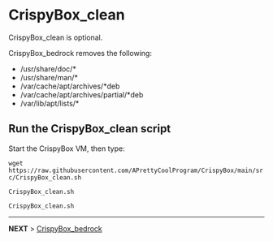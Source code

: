 # CrispyBox_clean

CrispyBox_clean is optional.

CrispyBox_bedrock removes the following:

- /usr/share/doc/*
- /usr/share/man/* 
- /var/cache/apt/archives/*deb
- /var/cache/apt/archives/partial/*deb
- /var/lib/apt/lists/*

## Run the CrispyBox_clean script

Start the CrispyBox VM, then type:

`wget https://raw.githubusercontent.com/APrettyCoolProgram/CrispyBox/main/src/CrispyBox_clean.sh`

`CrispyBox_clean.sh`

`CrispyBox_clean.sh`

***

**NEXT** > [CrispyBox_bedrock](Create-CrispyBox-bedrock.md)
